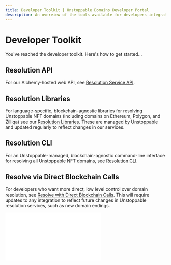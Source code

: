 ```yaml
---
title: Developer Toolkit | Unstoppable Domains Developer Portal
description: An overview of the tools available for developers integrating Unstoppable NFT Domain resolution with their Web3 applications.
---
```


# Developer Toolkit

You've reached the developer toolkit. Here's how to get started...

## Resolution API

For our Alchemy-hosted web API, see [Resolution Service API](resolution-service-api.md).

## Resolution Libraries

For language-specific, blockchain-agnostic libraries for resolving Unstoppable NFT domains (including domains on Ethereum, Polygon, and Zilliqa) see our [Resolution Libraries](resolution-libraries/libraries-overview.md). These are managed by Unstoppable and updated regularly to reflect changes in our services.

## Resolution CLI

For an Unstoppable-managed, blockchain-agnostic command-line interface for resolving all Unstoppable NFT domains, see [Resolution CLI](resolution-cli.md).

## Resolve via Direct Blockchain Calls

For developers who want more direct, low level control over domain resolution, see [Resolve with Direct Blockchain Calls](./direct-blockchain-calls/bc-overview.md). This will require updates to any integration to reflect future changes in Unstoppable resolution services, such as new domain endings.

<embed src="/snippets/_discord.md" />
